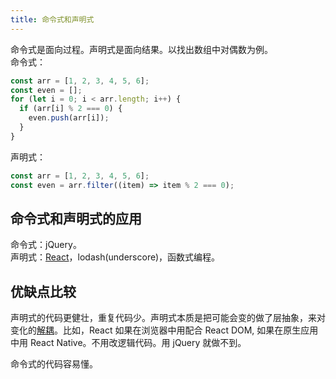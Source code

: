 ```yaml
---
title: 命令式和声明式
---
```

命令式是面向过程。声明式是面向结果。以找出数组中对偶数为例。  
命令式：
```js
const arr = [1, 2, 3, 4, 5, 6];
const even = [];
for (let i = 0; i < arr.length; i++) {
  if (arr[i] % 2 === 0) {
    even.push(arr[i]);
  }
}
```

声明式：
```js
const arr = [1, 2, 3, 4, 5, 6];
const even = arr.filter((item) => item % 2 === 0);
```

## 命令式和声明式的应用
命令式：jQuery。  
声明式：[React](../web/framework/frontend/content/react/readme.md)，lodash(underscore)，函数式编程。

## 优缺点比较
声明式的代码更健壮，重复代码少。声明式本质是把可能会变的做了层抽象，来对变化的[解耦](./decouple.md)。比如，React 如果在浏览器中用配合 React DOM, 如果在原生应用中用 React Native。不用改逻辑代码。用 jQuery 就做不到。

命令式的代码容易懂。